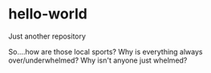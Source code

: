 # hello-world
Just another repository

So....how are those local sports?
Why is everything always over/underwhelmed?
Why isn't anyone just whelmed?
